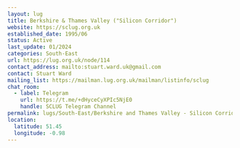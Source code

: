 ```yaml
---
layout: lug
title: Berkshire & Thames Valley ("Silicon Corridor")
website: https://sclug.org.uk
established_date: 1995/06
status: Active
last_update: 01/2024
categories: South-East
url: https://lug.org.uk/node/114
contact_address: mailto:stuart.ward.uk@gmail.com
contact: Stuart Ward
mailing_list: https://mailman.lug.org.uk/mailman/listinfo/sclug
chat_room:
  - label: Telegram
    url: https://t.me/+dHyceCyXPIc5NjE0
    handle: SCLUG Telegram Channel
permalink: lugs/South-East/Berkshire and Thames Valley - Silicon Corridor/
location:
  latitude: 51.45
  longitude: -0.98
---
```

